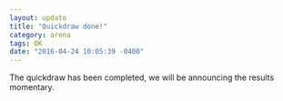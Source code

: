 ```yaml
---
layout: update
title: "Quickdraw done!"
category: arena
tags: OK
date: "2016-04-24 10:05:39 -0400"
---
```


The quickdraw has been completed, we will be announcing the results momentary.
